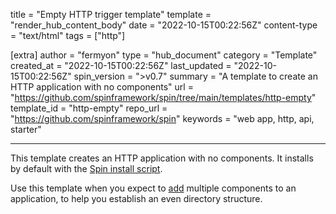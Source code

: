 title = "Empty HTTP trigger template"
template = "render_hub_content_body"
date = "2022-10-15T00:22:56Z"
content-type = "text/html"
tags = ["http"]

[extra]
author = "fermyon"
type = "hub_document"
category = "Template"
created_at = "2022-10-15T00:22:56Z"
last_updated = "2022-10-15T00:22:56Z"
spin_version = ">v0.7"
summary =  "A template to create an HTTP application with no components"
url = "https://github.com/spinframework/spin/tree/main/templates/http-empty"
template_id = "http-empty"
repo_url = "https://github.com/spinframework/spin"
keywords = "web app, http, api, starter"

---

This template creates an HTTP application with no components. It installs by default with the [Spin install script](https://spinframework.dev/install#installing-spin).

Use this template when you expect to [add](https://spinframework.dev/writing-apps#adding-a-new-component-to-an-application) multiple components to an application, to help you establish an even directory structure.
